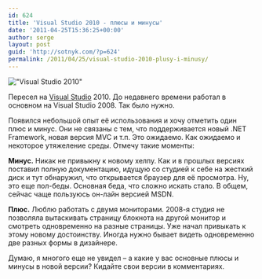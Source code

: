 ```yaml
---
id: 624
title: 'Visual Studio 2010 - плюсы и минусы'
date: '2011-04-25T15:36:25+00:00'
author: serge
layout: post
guid: 'http://sotnyk.com/?p=624'
permalink: /2011/04/25/visual-studio-2010-plusy-i-minusy/
---
```


!["Visual Studio 2010"](https://sotnyk.github.io/wp-content/uploads/2011/04/vs2010.png) 

Пересел на [Visual Studio](http://ru.wikipedia.org/wiki/Microsoft_Visual_Studio) 2010. До недавнего времени работал в основном на Visual Studio 2008. Так было нужно.

Появился небольшой опыт её использования и хочу отметить один плюс и минус. Они не связаны с тем, что поддерживается новый .NET Framework, новая версия MVC и т.п. Это ожидаемо. Как ожидаемо и некоторое утяжеление среды. Отмечу такие моменты:  
  
**Минус.** Никак не привыкну к новому хелпу. Как и в прошлых версиях поставил полную документацию, идущую со студией к себе на жесткий диск и тут обнаружил, что открывается браузер для её просмотра. Ну, это еще пол-беды. Основная беда, что сложно искать стало. В общем, сейчас чаще пользуюсь он-лайн версией MSDN.

**Плюс.** Люблю работать с двумя мониторами. 2008-я студия не позволяла вытаскивать страницу блокнота на другой монитор и смотреть одновременно на разные страницы. Уже начал привыкать к этому новому достоинству. Иногда нужно бывает видеть одновременно две разных формы в дизайнере.

Думаю, я многого еще не увидел – а какие у вас основные плюсы и минусы в новой версии? Кидайте свои версии в комментариях.